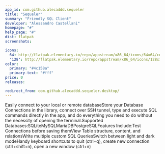 ```yaml
---
app_id: com.github.alecaddd.sequeler
title: "Sequeler"
summary: "Friendly SQL Client"
developer: "Alessandro Castellani"
homepage: "#"
help_page: "#"
dist: flatpak
screenshots:

icons:
  64: http://flatpak.elementary.io/repo/appstream/x86_64/icons/64x64/com.github.alecaddd.sequeler.png
  '128': http://flatpak.elementary.io/repo/appstream/x86_64/icons/128x128/com.github.alecaddd.sequeler.png
color:
  primary: "#4c158a"
  primary-text: "#fff"
price: 0
releases:

redirect_from: com.github.alecaddd.sequeler.desktop/
---
```


Easily connect to your local or remote databaseStore your Database Connections in the library, connect over SSH tunnel, type and execute SQL commands directly in the app, and do everything you need to do without the necessity of opening the terminal.Supported Databases:SQLiteMySQLMariaDBPostgreSQLFeatures Include:Test Connections before saving themView Table structure, content, and relationsWrite multiple custom SQL QueriesSwitch between light and dark modeHandy keyboard shortcuts to quit (ctrl+q), create new connection (ctrl+shift+n), open a new window (ctrl+n)